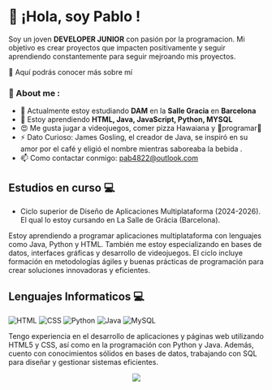 # 👋 ¡Hola, soy Pablo !

Soy un joven **DEVELOPER JUNIOR** con pasión por la programacion. Mi objetivo es crear proyectos que impacten positivamente y seguir aprendiendo constantemente para seguir mejroando mis proyectos. 

🌱 Aquí podrás conocer más sobre mí

<h3>🔎 About me :</h3>

- 🔭 Actualmente estoy estudiando **DAM** en la **Salle Gracia** en **Barcelona**
- 🌱 Estoy aprendiendo **HTML, Java, JavaScript, Python, MYSQL**
- 😍 Me gusta jugar a videojuegos, comer pizza Hawaiana y 💙programar💙
- ⚡ Dato Curioso: James Gosling, el creador de Java, se inspiró en su amor por el café y eligió el nombre mientras saboreaba la bebida .
- 📫 Como contactar conmigo: pab4822@outlook.com

## Estudios en curso 💻
- Ciclo superior de Diseño de Aplicaciones Multiplataforma (2024-2026). El qual lo estoy cursando en La Salle de Grácia (Barcelona).

Estoy aprendiendo a programar aplicaciones multiplataforma con lenguajes como Java, Python y HTML. También me estoy especializando
en bases de datos, interfaces gráficas y desarrollo de videojuegos. El ciclo incluye formación en metodologías ágiles y buenas prácticas
de programación para crear soluciones innovadoras y eficientes.

## Lenguajes Informaticos 💻
![HTML](https://img.shields.io/badge/html-%23E34F26.svg?style=for-the-badge&logo=html5&logoColor=white)
![CSS](https://img.shields.io/badge/css-2965f1.svg?style=for-the-badge&logo=css3&logoColor=white)
![Python](https://img.shields.io/badge/python-3670A0?style=for-the-badge&logo=python&logoColor=ffdd54)
![Java](https://img.shields.io/badge/java-%23ED8B00.svg?style=for-the-badge&logo=openjdk&logoColor=white)
![MySQL](https://img.shields.io/badge/mysql-%2300f.svg?style=for-the-badge&logo=mysql&logoColor=white)

Tengo experiencia en el desarrollo de aplicaciones y páginas web utilizando HTML5 y CSS, 
así como en la programación con Python y Java. Además, cuento con conocimientos sólidos en bases de datos, 
trabajando con SQL para diseñar y gestionar sistemas eficientes.

<p align="center">
  <img src="https://capsule-render.vercel.app/api?type=waving&color=gradient&height=60&section=footer&width=200"/>
</p>
